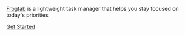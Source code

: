 [Frogtab](https://frogtab.com) is a lightweight task manager that helps you stay focused on today's priorities

[Get Started](https://frogtab.com/help#getting-started)
